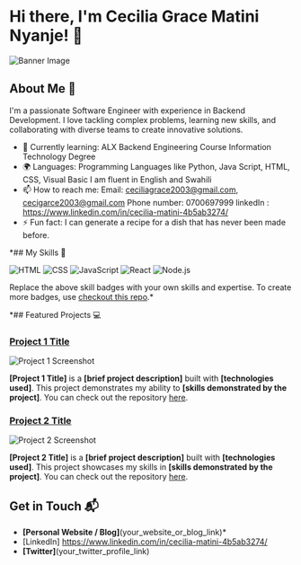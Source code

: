 # Hi there, I'm Cecilia Grace Matini Nyanje! 👋

![Banner Image](your_banner_image_url_here)

## About Me 🚀

I'm a passionate Software Engineer with experience in Backend Development. I love tackling complex problems, learning new skills, and collaborating with diverse teams to create innovative solutions.

- 🌱 Currently learning: ALX Backend Engineering Course
                        Information Technology Degree
- 🌍 Languages: Programming Languages like Python, Java Script, HTML, CSS, Visual Basic
                I am fluent in English and Swahili
- 📫 How to reach me:
   Email: ceciliagrace2003@gmail.com, cecigarce2003@gmail.com
   Phone number: 0700697999
   linkedIn : https://www.linkedin.com/in/cecilia-matini-4b5ab3274/                 
- ⚡ Fun fact: I can generate a recipe for a dish that has never been made before.


*## My Skills 🧠

![HTML](https://img.shields.io/badge/-HTML-E34F26?style=flat-square&logo=html5&logoColor=white)
![CSS](https://img.shields.io/badge/-CSS-1572B6?style=flat-square&logo=css3&logoColor=white)
![JavaScript](https://img.shields.io/badge/-JavaScript-F7DF1E?style=flat-square&logo=javascript&logoColor=black)
![React](https://img.shields.io/badge/-React-61DAFB?style=flat-square&logo=react&logoColor=black)
![Node.js](https://img.shields.io/badge/-Node.js-339933?style=flat-square&logo=node.js&logoColor=white)

Replace the above skill badges with your own skills and expertise. To create more badges, use [checkout this repo](https://github.com/alexandresanlim/Badges4-README.md-Profile).*

*## Featured Projects 💻

### [Project 1 Title](project_1_link)

![Project 1 Screenshot](project_1_screenshot_url)

**[Project 1 Title]** is a **[brief project description]** built with **[technologies used]**. This project demonstrates my ability to **[skills demonstrated by the project]**. You can check out the repository [here](project_1_repository_link).

### [Project 2 Title](project_2_link)

![Project 2 Screenshot](project_2_screenshot_url)

**[Project 2 Title]** is a **[brief project description]** built with **[technologies used]**. This project showcases my skills in **[skills demonstrated by the project]**. You can check out the repository [here](project_2_repository_link).

## Get in Touch 📬

- **[Personal Website / Blog]**(your_website_or_blog_link)*
- [LinkedIn] https://www.linkedin.com/in/cecilia-matini-4b5ab3274/
- **[Twitter]**(your_twitter_profile_link)




<!--
**Cecilia-Grace/Cecilia-Grace** is a ✨ _special_ ✨ repository because its `README.md` (this file) appears on your GitHub profile.

Here are some ideas to get you started:

- 🔭 I’m currently working on ...
- 🌱 I’m currently learning ...
- 👯 I’m looking to collaborate on ...
- 🤔 I’m looking for help with ...
- 💬 Ask me about ...
- 📫 How to reach me: ...
- 😄 Pronouns: ...
- ⚡ Fun fact: ...
-->
